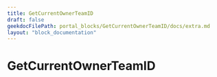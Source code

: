 ```yaml
---
title: GetCurrentOwnerTeamID
draft: false
geekdocFilePath: portal_blocks/GetCurrentOwnerTeamID/docs/extra.md
layout: "block_documentation"
---
```

# GetCurrentOwnerTeamID